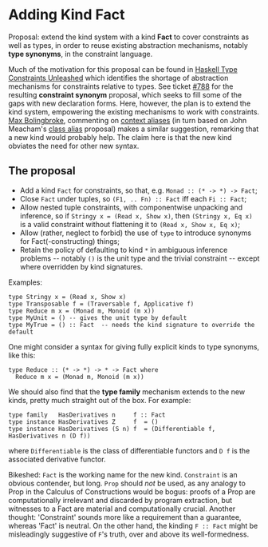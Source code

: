 # Adding Kind Fact


Proposal: extend the kind system with a kind **Fact** to cover constraints as well as types, in order to reuse existing abstraction mechanisms, notably **type synonyms**, in the constraint language.


Much of the motivation for this proposal can be found in [ Haskell Type Constraints Unleashed](http://www.cs.kuleuven.be/%7Etoms/Research/papers/constraint_families.pdf) which identifies the shortage of abstraction mechanisms for constraints relative to types. See ticket [\#788](https://gitlab.haskell.org//ghc/ghc/issues/788) for the resulting **constraint synonym** proposal, which seeks to fill some of the gaps with new declaration forms. Here, however, the plan is to extend the kind system, empowering the existing mechanisms to work with constraints. [ Max Bolingbroke](http://blog.omega-prime.co.uk/?p=61), commenting on [ context aliases](http://www.haskell.org/haskellwiki/Context_alias) (in turn based on John Meacham's [ class alias](http://repetae.net/recent/out/classalias.html) proposal) makes a similar suggestion, remarking that a new kind would probably help. The claim here is that the new kind obviates the need for other new syntax.

## The proposal

- Add a kind `Fact` for constraints, so that, e.g. `Monad :: (* -> *) -> Fact`;
- Close `Fact` under tuples, so `(F1, .. Fn) :: Fact` iff each `Fi :: Fact`;
- Allow nested tuple constraints, with componentwise unpacking and inference, so if `Stringy x = (Read x, Show x)`, then `(Stringy x, Eq x)` is a valid constraint without flattening it to `(Read x, Show x, Eq x)`;
- Allow (rather, neglect to forbid) the use of `type` to introduce synonyms for Fact(-constructing) things;
- Retain the policy of defaulting to kind `*` in ambiguous inference problems -- notably `()` is the unit type and the trivial constraint -- except where overridden by kind signatures.


Examples:

```wiki
type Stringy x = (Read x, Show x)
type Transposable f = (Traversable f, Applicative f)
type Reduce m x = (Monad m, Monoid (m x))
type MyUnit = () -- gives the unit type by default
type MyTrue = () :: Fact  -- needs the kind signature to override the default
```


One might consider a syntax for giving fully explicit kinds to type synonyms, like this:

```wiki
type Reduce :: (* -> *) -> * -> Fact where
  Reduce m x = (Monad m, Monoid (m x))
```


We should also find that the **type family** mechanism extends to the new kinds, pretty much straight out of the box. For example:

```wiki
type family   HasDerivatives n     f :: Fact
type instance HasDerivatives Z     f  = ()
type instance HasDerivatives (S n) f  = (Differentiable f, HasDerivatives n (D f))
```


where `Differentiable` is the class of differentiable functors and `D f` is the associated derivative functor.


Bikeshed: `Fact` is the working name for the new kind. `Constraint` is an obvious contender, but long. `Prop` should *not* be used, as any analogy to Prop in the Calculus of Constructions would be bogus: proofs of a Prop are computationally irrelevant and discarded by program extraction, but witnesses to a Fact are material and computationally crucial. Another thought: 'Constraint' sounds more like a requirement than a guarantee, whereas 'Fact' is neutral. On the other hand, the kinding `F :: Fact` might be misleadingly suggestive of `F`'s truth, over and above its well-formedness.
